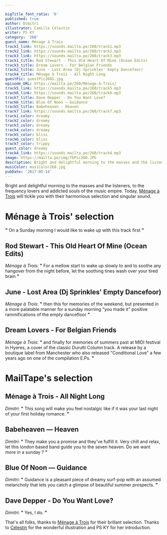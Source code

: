 ```yaml
---

bigTitle_font_ratio: '6'
published: true
author: Dimitri
illustrator: Camille Célestin
writer: PS KY
category: '260'
guest_name: Ménage à Trois
track1_link: https://sounds.mailta.pe/260/track1.mp3
track2_link: https://sounds.mailta.pe/260/track2.mp3
track3_link: https://sounds.mailta.pe/260/track3.mp3
track1_title: Rod Stewart - This Old Heart Of Mine (Ocean Edits)
track3_title: Dream Lovers - For Belgian Friends
track2_title: June - Lost Area (Dj Sprinkles' Empty Dancefoor)
track4_title: Ménage à Trois - All Night Long
guestPic: guestPic2601.jpg
episode_URL: https://mailta.pe/260/Ménage-à-Trois/
track5_link: https://sounds.mailta.pe/260/track5.mp3
track6_link: https://sounds.mailta.pe/260/track6.mp3
track7_title: Dave Depper - Do You Want Love?
track6_title: Blue Of Noon — Guidance
track5_title: Babeheaven - Heaven
track7_link: https://sounds.mailta.pe/260/track7.mp3
track1_color: dreamy
track2_color: dreamy
track3_color: dreamy
track4_color: dreamy
track5_color: bliss
track6_color: bliss
track7_color: trippy
guest_color: dreamy
track4_link: https://sounds.mailta.pe/260/track4.mp3
image: https://mailta.pe/img/fbPic260.JPG
description: Bright and delightful morning to the masses and the listeners, to the frequency lovers and addicted souls of the music empire. Today, Ménage à Trois  will tickle you with their harmonious selection and singular sound.
musiColor: musiColor260.jpg
pubDate: '2017-05-14'
---
```

Bright and delightful morning to the masses and the listeners, to the frequency lovers and addicted souls of the music empire. Today, [Ménage à Trois](https://www.facebook.com/threesistersinlove/) will tickle you with their harmonious selection and singular sound.

# Ménage à Trois' selection

**"** On a Sunday morning I would like to wake up with this track first **"** 

## Rod Stewart - This Old Heart Of Mine (Ocean Edits)

_Ménage à Trois_: **"** For a mellow start to wake up slowly to and to soothe any hangover from the night before, let the soothing tines wash over your tired brain **"** 

## June - Lost Area (Dj Sprinkles' Empty Dancefoor)
_Ménage à Trois_: **"** then this for memories of the weekend, but presented in a more palatable manner for a sunday morning "you made it" positive rammifications of the empty dancefloor **"** 

## Dream Lovers - For Belgian Friends
_Ménage à Trois_: **"** and finally for memories of summers past at MIDI festival in Hyeres, a cover of the classic Durutti Column track. A release by a boutique label from Manchester who also released "Conditional Love" a few years ago on one of the compilation E.Ps. **"** 

# MailTape's selection

## Ménage à Trois - All Night Long
_Dimitri_:  **"**  This song will make you feel nostalgic like if it was your last night of your first holiday romance. **"** 

## Babeheaven — Heaven
_Dimitri_: **"** They make you a promise and they've fulfill it. Very chill and relax, let this london based band guide you to the seven heaven. Do we want more in a sunday ?  **"** 

## Blue Of Noon — Guidance
_Dimitri_: **"** Guidance is a pleasant piece of dreamy surf-pop with an assumed melancholy that lets you catch a glimpse of beautiful summer prospects. **"** 

## Dave Depper - Do You Want Love?
_Dimitri_: **"** Yes, I do. **"** 

That's all folks, thanks to [Ménage à Trois](https://mnagetrois.bandcamp.com/) for their brillant selection. Thanks to [Célestin](http://www.slipontherock.com/) for the wonderful illustration and PS KY for her introduction.

